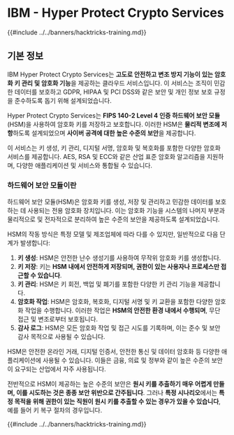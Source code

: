 # IBM - Hyper Protect Crypto Services

{{#include ../../banners/hacktricks-training.md}}

## 기본 정보

IBM Hyper Protect Crypto Services는 **고도로 안전하고 변조 방지 기능이 있는 암호화 키 관리 및 암호화 기능**을 제공하는 클라우드 서비스입니다. 이 서비스는 조직이 민감한 데이터를 보호하고 GDPR, HIPAA 및 PCI DSS와 같은 보안 및 개인 정보 보호 규정을 준수하도록 돕기 위해 설계되었습니다.

Hyper Protect Crypto Services는 **FIPS 140-2 Level 4 인증 하드웨어 보안 모듈**(HSM)을 사용하여 암호화 키를 저장하고 보호합니다. 이러한 HSM은 **물리적 변조에 저항**하도록 설계되었으며 **사이버 공격에 대한 높은 수준의 보안**을 제공합니다.

이 서비스는 키 생성, 키 관리, 디지털 서명, 암호화 및 복호화를 포함한 다양한 암호화 서비스를 제공합니다. AES, RSA 및 ECC와 같은 산업 표준 암호화 알고리즘을 지원하며, 다양한 애플리케이션 및 서비스와 통합될 수 있습니다.

### 하드웨어 보안 모듈이란

하드웨어 보안 모듈(HSM)은 암호화 키를 생성, 저장 및 관리하고 민감한 데이터를 보호하는 데 사용되는 전용 암호화 장치입니다. 이는 암호화 기능을 시스템의 나머지 부분과 물리적으로 및 전자적으로 분리하여 높은 수준의 보안을 제공하도록 설계되었습니다.

HSM의 작동 방식은 특정 모델 및 제조업체에 따라 다를 수 있지만, 일반적으로 다음 단계가 발생합니다:

1. **키 생성**: HSM은 안전한 난수 생성기를 사용하여 무작위 암호화 키를 생성합니다.
2. **키 저장**: 키는 **HSM 내에서 안전하게 저장되며, 권한이 있는 사용자나 프로세스만 접근할 수 있습니다**.
3. **키 관리**: HSM은 키 회전, 백업 및 폐기를 포함한 다양한 키 관리 기능을 제공합니다.
4. **암호화 작업**: HSM은 암호화, 복호화, 디지털 서명 및 키 교환을 포함한 다양한 암호화 작업을 수행합니다. 이러한 작업은 **HSM의 안전한 환경 내에서 수행되며**, 무단 접근 및 변조로부터 보호됩니다.
5. **감사 로그**: HSM은 모든 암호화 작업 및 접근 시도를 기록하며, 이는 준수 및 보안 감사 목적으로 사용될 수 있습니다.

HSM은 안전한 온라인 거래, 디지털 인증서, 안전한 통신 및 데이터 암호화 등 다양한 애플리케이션에 사용될 수 있습니다. 이들은 금융, 의료 및 정부와 같이 높은 수준의 보안이 요구되는 산업에서 자주 사용됩니다.

전반적으로 HSM이 제공하는 높은 수준의 보안은 **원시 키를 추출하기 매우 어렵게 만들며, 이를 시도하는 것은 종종 보안 위반으로 간주됩니다**. 그러나 **특정 시나리오**에서는 **특정 목적을 위해 권한이 있는 직원이 원시 키를 추출할 수 있는 경우가 있을 수 있습니다**, 예를 들어 키 복구 절차의 경우입니다.

{{#include ../../banners/hacktricks-training.md}}
